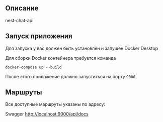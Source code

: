 ## Описание

nest-chat-api

## Запуск приложения

Для запуска у вас должен быть установлен и запущен Docker Desktop

Для сборки Docker контейнера требуется команда

`docker-compose up --build`

После этого приложение должно запуститься на порту `9000`

## Маршруты

Все доступные маршруты указаны по адресу:

Swagger
[http://localhost:9000/api/docs](http://localhost:9000/api/docs)

